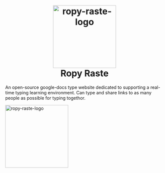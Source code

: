 <h1 align="center">
  <a name="logo" href="https://i.imgur.com/NMhJKMp.jpg"><img src="https://i.imgur.com/NMhJKMp.jpg" alt="ropy-raste-logo" width="200"></a>
  <br>
  Ropy Raste
</h1>

An open-source google-docs type website dedicated to supporting a real-time typing learning environment. Can type and share links to as many people as possible for typing togethor. 

<a name="logo" href="https://i.imgur.com/NMhJKMp.jpg"><img src="https://i.imgur.com/PLbYRHg.jpg" alt="ropy-raste-logo" width="200"></a>

